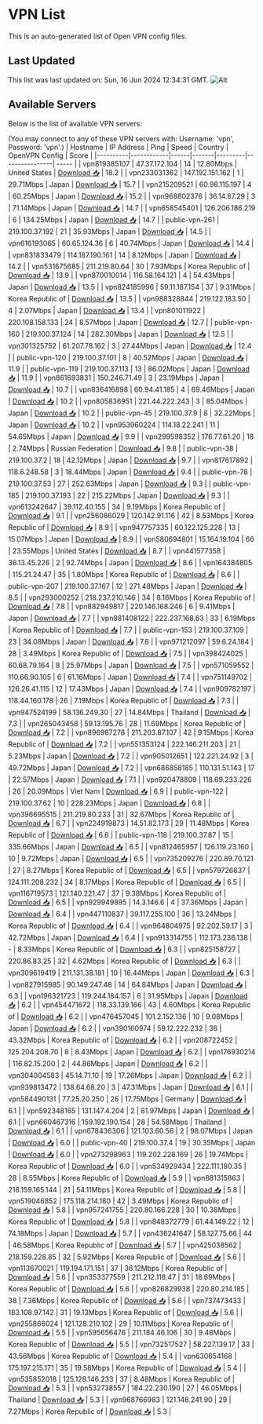 # VPN List

This is an auto-generated list of Open VPN config files.

## Last Updated

This list was last updated on: Sun, 16 Jun 2024 12:34:31 GMT.
![Alt](https://repobeats.axiom.co/api/embed/186b98318ef1479477931607c1ad7d823f12451f.svg "Repobeats analytics image")

## Available Servers

Below is the list of available VPN servers:

(You may connect to any of these VPN servers with: Username: 'vpn', Password: 'vpn'.)
| Hostname | IP Address | Ping | Speed | Country | OpenVPN Config | Score |
|----------|------------|------|-------|---------|----------------| ----- |
| vpn819385107 | 47.37.172.104 | 14 | 12.80Mbps | United States | [Download 📥](./configs/server_0_US.ovpn) | 18.2 |
| vpn233031362 | 147.192.151.162 | 1 | 29.71Mbps | Japan | [Download 📥](./configs/server_1_JP.ovpn) | 15.7 |
| vpn215209521 | 60.98.115.197 | 4 | 60.25Mbps | Japan | [Download 📥](./configs/server_2_JP.ovpn) | 15.2 |
| vpn968802376 | 36.14.87.29 | 3 | 71.14Mbps | Japan | [Download 📥](./configs/server_3_JP.ovpn) | 14.7 |
| vpn658545401 | 126.206.186.219 | 6 | 134.25Mbps | Japan | [Download 📥](./configs/server_4_JP.ovpn) | 14.7 |
| public-vpn-261 | 219.100.37.192 | 21 | 35.93Mbps | Japan | [Download 📥](./configs/server_5_JP.ovpn) | 14.5 |
| vpn616193065 | 60.65.124.36 | 6 | 40.74Mbps | Japan | [Download 📥](./configs/server_6_JP.ovpn) | 14.4 |
| vpn831833479 | 114.187.190.161 | 14 | 8.12Mbps | Japan | [Download 📥](./configs/server_7_JP.ovpn) | 14.2 |
| vpn531675685 | 211.219.80.64 | 30 | 7.93Mbps | Korea Republic of | [Download 📥](./configs/server_8_KR.ovpn) | 13.9 |
| vpn870010014 | 116.58.164.121 | 4 | 54.43Mbps | Japan | [Download 📥](./configs/server_9_JP.ovpn) | 13.5 |
| vpn824185996 | 59.11.187.154 | 37 | 9.31Mbps | Korea Republic of | [Download 📥](./configs/server_10_KR.ovpn) | 13.5 |
| vpn988328844 | 219.122.183.50 | 4 | 2.07Mbps | Japan | [Download 📥](./configs/server_11_JP.ovpn) | 13.4 |
| vpn801011922 | 220.108.158.133 | 24 | 8.57Mbps | Japan | [Download 📥](./configs/server_12_JP.ovpn) | 12.7 |
| public-vpn-160 | 219.100.37.124 | 14 | 282.30Mbps | Japan | [Download 📥](./configs/server_13_JP.ovpn) | 12.5 |
| vpn301325752 | 61.207.78.162 | 3 | 27.44Mbps | Japan | [Download 📥](./configs/server_14_JP.ovpn) | 12.4 |
| public-vpn-120 | 219.100.37.101 | 8 | 40.52Mbps | Japan | [Download 📥](./configs/server_15_JP.ovpn) | 11.9 |
| public-vpn-119 | 219.100.37.113 | 13 | 86.02Mbps | Japan | [Download 📥](./configs/server_16_JP.ovpn) | 11.9 |
| vpn861693831 | 150.246.71.49 | 3 | 23.19Mbps | Japan | [Download 📥](./configs/server_17_JP.ovpn) | 10.7 |
| vpn836416898 | 60.94.41.185 | 4 | 69.46Mbps | Japan | [Download 📥](./configs/server_18_JP.ovpn) | 10.2 |
| vpn805836951 | 221.44.222.243 | 3 | 85.04Mbps | Japan | [Download 📥](./configs/server_19_JP.ovpn) | 10.2 |
| public-vpn-45 | 219.100.37.9 | 8 | 32.22Mbps | Japan | [Download 📥](./configs/server_20_JP.ovpn) | 10.2 |
| vpn953960224 | 114.18.22.241 | 11 | 54.65Mbps | Japan | [Download 📥](./configs/server_21_JP.ovpn) | 9.9 |
| vpn299598352 | 176.77.61.20 | 18 | 2.74Mbps | Russian Federation | [Download 📥](./configs/server_22_RU.ovpn) | 9.8 |
| public-vpn-38 | 219.100.37.2 | 18 | 42.12Mbps | Japan | [Download 📥](./configs/server_23_JP.ovpn) | 9.7 |
| vpn817617892 | 118.6.248.58 | 3 | 18.44Mbps | Japan | [Download 📥](./configs/server_24_JP.ovpn) | 9.4 |
| public-vpn-78 | 219.100.37.53 | 27 | 252.63Mbps | Japan | [Download 📥](./configs/server_25_JP.ovpn) | 9.3 |
| public-vpn-185 | 219.100.37.193 | 22 | 215.22Mbps | Japan | [Download 📥](./configs/server_26_JP.ovpn) | 9.3 |
| vpn613242647 | 39.112.40.155 | 34 | 9.19Mbps | Korea Republic of | [Download 📥](./configs/server_27_KR.ovpn) | 9.1 |
| vpn256086029 | 120.142.91.116 | 42 | 8.53Mbps | Korea Republic of | [Download 📥](./configs/server_28_KR.ovpn) | 8.9 |
| vpn947757335 | 60.122.125.228 | 13 | 15.07Mbps | Japan | [Download 📥](./configs/server_29_JP.ovpn) | 8.9 |
| vpn580694801 | 15.164.19.104 | 66 | 23.55Mbps | United States | [Download 📥](./configs/server_30_US.ovpn) | 8.7 |
| vpn441577358 | 36.13.45.226 | 2 | 92.74Mbps | Japan | [Download 📥](./configs/server_31_JP.ovpn) | 8.6 |
| vpn164384805 | 115.21.24.47 | 35 | 1.80Mbps | Korea Republic of | [Download 📥](./configs/server_32_KR.ovpn) | 8.6 |
| public-vpn-207 | 219.100.37.167 | 12 | 271.48Mbps | Japan | [Download 📥](./configs/server_33_JP.ovpn) | 8.5 |
| vpn293000252 | 218.237.210.146 | 34 | 8.16Mbps | Korea Republic of | [Download 📥](./configs/server_34_KR.ovpn) | 7.8 |
| vpn882949817 | 220.146.168.246 | 6 | 9.41Mbps | Japan | [Download 📥](./configs/server_35_JP.ovpn) | 7.7 |
| vpn881408122 | 222.237.168.63 | 33 | 6.19Mbps | Korea Republic of | [Download 📥](./configs/server_36_KR.ovpn) | 7.7 |
| public-vpn-153 | 219.100.37.109 | 23 | 34.08Mbps | Japan | [Download 📥](./configs/server_37_JP.ovpn) | 7.6 |
| vpn971212097 | 59.6.24.184 | 28 | 3.49Mbps | Korea Republic of | [Download 📥](./configs/server_38_KR.ovpn) | 7.5 |
| vpn398424025 | 60.68.79.164 | 8 | 25.97Mbps | Japan | [Download 📥](./configs/server_39_JP.ovpn) | 7.5 |
| vpn571059552 | 110.66.90.105 | 6 | 61.16Mbps | Japan | [Download 📥](./configs/server_40_JP.ovpn) | 7.4 |
| vpn751149702 | 126.26.41.115 | 12 | 17.43Mbps | Japan | [Download 📥](./configs/server_41_JP.ovpn) | 7.4 |
| vpn909782197 | 118.44.160.178 | 26 | 7.19Mbps | Korea Republic of | [Download 📥](./configs/server_42_KR.ovpn) | 7.3 |
| vpn947524199 | 58.136.249.30 | 27 | 14.84Mbps | Thailand | [Download 📥](./configs/server_43_TH.ovpn) | 7.3 |
| vpn265043458 | 59.13.195.76 | 28 | 11.69Mbps | Korea Republic of | [Download 📥](./configs/server_44_KR.ovpn) | 7.2 |
| vpn896987278 | 211.203.87.107 | 42 | 9.15Mbps | Korea Republic of | [Download 📥](./configs/server_45_KR.ovpn) | 7.2 |
| vpn551353124 | 222.146.211.203 | 21 | 5.23Mbps | Japan | [Download 📥](./configs/server_46_JP.ovpn) | 7.2 |
| vpn905012651 | 122.221.24.92 | 3 | 49.72Mbps | Japan | [Download 📥](./configs/server_47_JP.ovpn) | 7.2 |
| vpn686858185 | 110.131.51.143 | 17 | 22.57Mbps | Japan | [Download 📥](./configs/server_48_JP.ovpn) | 7.1 |
| vpn920478809 | 118.69.233.226 | 26 | 20.09Mbps | Viet Nam | [Download 📥](./configs/server_49_VN.ovpn) | 6.9 |
| public-vpn-122 | 219.100.37.62 | 10 | 228.23Mbps | Japan | [Download 📥](./configs/server_50_JP.ovpn) | 6.8 |
| vpn396695515 | 211.219.80.233 | 31 | 32.67Mbps | Korea Republic of | [Download 📥](./configs/server_51_KR.ovpn) | 6.7 |
| vpn224919873 | 14.51.82.173 | 29 | 11.48Mbps | Korea Republic of | [Download 📥](./configs/server_52_KR.ovpn) | 6.6 |
| public-vpn-118 | 219.100.37.87 | 15 | 335.66Mbps | Japan | [Download 📥](./configs/server_53_JP.ovpn) | 6.5 |
| vpn812465957 | 126.119.23.160 | 10 | 9.72Mbps | Japan | [Download 📥](./configs/server_54_JP.ovpn) | 6.5 |
| vpn735209276 | 220.89.70.121 | 27 | 8.27Mbps | Korea Republic of | [Download 📥](./configs/server_55_KR.ovpn) | 6.5 |
| vpn579726637 | 124.111.208.232 | 34 | 8.17Mbps | Korea Republic of | [Download 📥](./configs/server_56_KR.ovpn) | 6.5 |
| vpn116719573 | 121.140.221.47 | 37 | 9.38Mbps | Korea Republic of | [Download 📥](./configs/server_57_KR.ovpn) | 6.5 |
| vpn929949895 | 14.3.146.6 | 4 | 37.36Mbps | Japan | [Download 📥](./configs/server_58_JP.ovpn) | 6.4 |
| vpn447110837 | 39.117.255.100 | 36 | 13.24Mbps | Korea Republic of | [Download 📥](./configs/server_59_KR.ovpn) | 6.4 |
| vpn964804975 | 92.202.59.17 | 3 | 42.72Mbps | Japan | [Download 📥](./configs/server_60_JP.ovpn) | 6.4 |
| vpn913314755 | 112.173.236.138 | - | 8.33Mbps | Korea Republic of | [Download 📥](./configs/server_61_KR.ovpn) | 6.3 |
| vpn825158727 | 220.86.83.25 | 32 | 4.62Mbps | Korea Republic of | [Download 📥](./configs/server_62_KR.ovpn) | 6.3 |
| vpn309619419 | 211.131.38.181 | 10 | 16.44Mbps | Japan | [Download 📥](./configs/server_63_JP.ovpn) | 6.3 |
| vpn827915985 | 90.149.247.48 | 14 | 64.84Mbps | Japan | [Download 📥](./configs/server_64_JP.ovpn) | 6.3 |
| vpn196321723 | 119.244.184.157 | 6 | 31.95Mbps | Japan | [Download 📥](./configs/server_65_JP.ovpn) | 6.2 |
| vpn454471672 | 118.33.139.166 | 43 | 4.60Mbps | Korea Republic of | [Download 📥](./configs/server_66_KR.ovpn) | 6.2 |
| vpn476457045 | 101.2.152.136 | 10 | 9.08Mbps | Japan | [Download 📥](./configs/server_67_JP.ovpn) | 6.2 |
| vpn390160974 | 59.12.222.232 | 36 | 43.32Mbps | Korea Republic of | [Download 📥](./configs/server_68_KR.ovpn) | 6.2 |
| vpn208722452 | 125.204.208.70 | 8 | 8.43Mbps | Japan | [Download 📥](./configs/server_69_JP.ovpn) | 6.2 |
| vpn176930214 | 116.82.15.200 | 2 | 44.86Mbps | Japan | [Download 📥](./configs/server_70_JP.ovpn) | 6.2 |
| vpn304004583 | 45.14.71.10 | 19 | 17.26Mbps | Japan | [Download 📥](./configs/server_71_JP.ovpn) | 6.2 |
| vpn939813472 | 138.64.68.20 | 3 | 47.31Mbps | Japan | [Download 📥](./configs/server_72_JP.ovpn) | 6.1 |
| vpn584490131 | 77.25.20.250 | 26 | 17.75Mbps | Germany | [Download 📥](./configs/server_73_DE.ovpn) | 6.1 |
| vpn592348165 | 131.147.4.204 | 2 | 81.97Mbps | Japan | [Download 📥](./configs/server_74_JP.ovpn) | 6.1 |
| vpn660467316 | 159.192.190.154 | 28 | 54.58Mbps | Thailand | [Download 📥](./configs/server_75_TH.ovpn) | 6.1 |
| vpn678436306 | 121.103.60.56 | 2 | 98.07Mbps | Japan | [Download 📥](./configs/server_76_JP.ovpn) | 6.0 |
| public-vpn-40 | 219.100.37.4 | 19 | 30.35Mbps | Japan | [Download 📥](./configs/server_77_JP.ovpn) | 6.0 |
| vpn273298963 | 119.202.228.169 | 26 | 19.74Mbps | Korea Republic of | [Download 📥](./configs/server_78_KR.ovpn) | 6.0 |
| vpn534929434 | 222.111.180.35 | 28 | 8.55Mbps | Korea Republic of | [Download 📥](./configs/server_79_KR.ovpn) | 5.9 |
| vpn881315863 | 218.159.165.144 | 21 | 54.11Mbps | Korea Republic of | [Download 📥](./configs/server_80_KR.ovpn) | 5.8 |
| vpn519046852 | 175.118.214.180 | 42 | 3.49Mbps | Korea Republic of | [Download 📥](./configs/server_81_KR.ovpn) | 5.8 |
| vpn957241755 | 220.80.166.228 | 30 | 10.38Mbps | Korea Republic of | [Download 📥](./configs/server_82_KR.ovpn) | 5.8 |
| vpn848372779 | 61.44.149.22 | 12 | 74.18Mbps | Japan | [Download 📥](./configs/server_83_JP.ovpn) | 5.7 |
| vpn436241647 | 58.127.75.66 | 44 | 46.58Mbps | Korea Republic of | [Download 📥](./configs/server_84_KR.ovpn) | 5.7 |
| vpn425038562 | 218.159.228.85 | 32 | 5.92Mbps | Korea Republic of | [Download 📥](./configs/server_85_KR.ovpn) | 5.6 |
| vpn113670021 | 119.194.171.151 | 37 | 36.12Mbps | Korea Republic of | [Download 📥](./configs/server_86_KR.ovpn) | 5.6 |
| vpn353377559 | 211.212.118.47 | 31 | 18.69Mbps | Korea Republic of | [Download 📥](./configs/server_87_KR.ovpn) | 5.6 |
| vpn826829938 | 220.80.214.185 | 38 | 7.36Mbps | Korea Republic of | [Download 📥](./configs/server_88_KR.ovpn) | 5.6 |
| vpn737473433 | 183.108.97.142 | 31 | 19.13Mbps | Korea Republic of | [Download 📥](./configs/server_89_KR.ovpn) | 5.6 |
| vpn255866024 | 121.128.210.102 | 29 | 10.11Mbps | Korea Republic of | [Download 📥](./configs/server_90_KR.ovpn) | 5.5 |
| vpn595656476 | 211.184.46.106 | 30 | 9.48Mbps | Korea Republic of | [Download 📥](./configs/server_91_KR.ovpn) | 5.5 |
| vpn732517527 | 58.227.139.17 | 33 | 43.56Mbps | Korea Republic of | [Download 📥](./configs/server_92_KR.ovpn) | 5.4 |
| vpn630654168 | 175.197.215.171 | 35 | 19.58Mbps | Korea Republic of | [Download 📥](./configs/server_93_KR.ovpn) | 5.4 |
| vpn535852018 | 125.128.146.233 | 37 | 8.48Mbps | Korea Republic of | [Download 📥](./configs/server_94_KR.ovpn) | 5.3 |
| vpn532738557 | 184.22.230.190 | 27 | 46.05Mbps | Thailand | [Download 📥](./configs/server_95_TH.ovpn) | 5.3 |
| vpn968766983 | 121.148.241.90 | 29 | 7.27Mbps | Korea Republic of | [Download 📥](./configs/server_96_KR.ovpn) | 5.3 |

